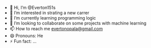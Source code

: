 - 👋 Hi, I’m @Everton151s
- 👀 I’m interested in strating a new carrer
- 🌱 I’m currently learning programming logic
- 💞️ I’m looking to collaborate on some projects with machine learning
- 📫 How to reach me evertonopala@gmail.com
- 😄 Pronouns: He
- ⚡ Fun fact: ...

<!---
Everton151s/Everton151s is a ✨ special ✨ repository because its `README.md` (this file) appears on your GitHub profile.
You can click the Preview link to take a look at your changes.
--->
